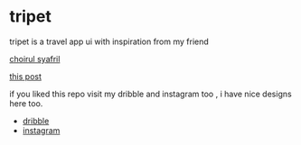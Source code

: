# tripet

tripet is a travel app ui with inspiration from my friend

[choirul syafril](https://www.instagram.com/choirul.syafril/)

[this post ](https://www.instagram.com/p/CHM7HCogVle/)

if you liked this repo visit my dribble and instagram too , i have nice designs here too.

- [dribble](https://dribbble.com/m_hasannejad)
- [instagram](https://www.instagram.com/dr_geek_dev/)
